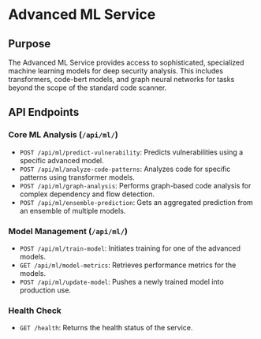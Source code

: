# Advanced ML Service

## Purpose

The Advanced ML Service provides access to sophisticated, specialized machine learning models for deep security analysis. This includes transformers, code-bert models, and graph neural networks for tasks beyond the scope of the standard code scanner.

## API Endpoints

### Core ML Analysis (`/api/ml/`)
- `POST /api/ml/predict-vulnerability`: Predicts vulnerabilities using a specific advanced model.
- `POST /api/ml/analyze-code-patterns`: Analyzes code for specific patterns using transformer models.
- `POST /api/ml/graph-analysis`: Performs graph-based code analysis for complex dependency and flow detection.
- `POST /api/ml/ensemble-prediction`: Gets an aggregated prediction from an ensemble of multiple models.

### Model Management (`/api/ml/`)
- `POST /api/ml/train-model`: Initiates training for one of the advanced models.
- `GET /api/ml/model-metrics`: Retrieves performance metrics for the models.
- `POST /api/ml/update-model`: Pushes a newly trained model into production use.

### Health Check
- `GET /health`: Returns the health status of the service. 